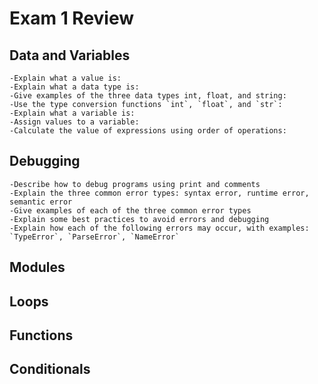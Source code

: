 # Exam 1 Review

## Data and Variables
    -Explain what a value is:
    -Explain what a data type is:
    -Give examples of the three data types int, float, and string:
    -Use the type conversion functions `int`, `float`, and `str`:
    -Explain what a variable is:
    -Assign values to a variable:
    -Calculate the value of expressions using order of operations:
## Debugging
    -Describe how to debug programs using print and comments
    -Explain the three common error types: syntax error, runtime error, semantic error
    -Give examples of each of the three common error types
    -Explain some best practices to avoid errors and debugging
    -Explain how each of the following errors may occur, with examples: `TypeError`, `ParseError`, `NameError`
## Modules
## Loops
## Functions
## Conditionals